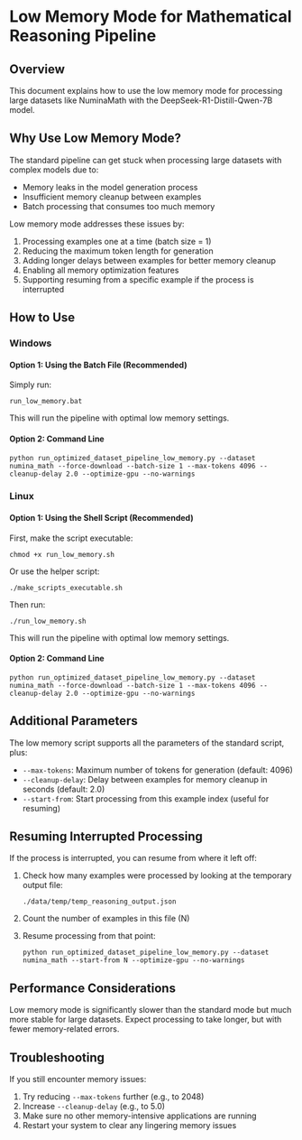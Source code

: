 # Low Memory Mode for Mathematical Reasoning Pipeline

## Overview

This document explains how to use the low memory mode for processing large datasets like NuminaMath with the DeepSeek-R1-Distill-Qwen-7B model.

## Why Use Low Memory Mode?

The standard pipeline can get stuck when processing large datasets with complex models due to:
- Memory leaks in the model generation process
- Insufficient memory cleanup between examples
- Batch processing that consumes too much memory

Low memory mode addresses these issues by:
1. Processing examples one at a time (batch size = 1)
2. Reducing the maximum token length for generation
3. Adding longer delays between examples for better memory cleanup
4. Enabling all memory optimization features
5. Supporting resuming from a specific example if the process is interrupted

## How to Use

### Windows

#### Option 1: Using the Batch File (Recommended)

Simply run:
```
run_low_memory.bat
```

This will run the pipeline with optimal low memory settings.

#### Option 2: Command Line

```
python run_optimized_dataset_pipeline_low_memory.py --dataset numina_math --force-download --batch-size 1 --max-tokens 4096 --cleanup-delay 2.0 --optimize-gpu --no-warnings
```

### Linux

#### Option 1: Using the Shell Script (Recommended)

First, make the script executable:
```
chmod +x run_low_memory.sh
```
Or use the helper script:
```
./make_scripts_executable.sh
```

Then run:
```
./run_low_memory.sh
```

This will run the pipeline with optimal low memory settings.

#### Option 2: Command Line

```
python run_optimized_dataset_pipeline_low_memory.py --dataset numina_math --force-download --batch-size 1 --max-tokens 4096 --cleanup-delay 2.0 --optimize-gpu --no-warnings
```

## Additional Parameters

The low memory script supports all the parameters of the standard script, plus:

- `--max-tokens`: Maximum number of tokens for generation (default: 4096)
- `--cleanup-delay`: Delay between examples for memory cleanup in seconds (default: 2.0)
- `--start-from`: Start processing from this example index (useful for resuming)

## Resuming Interrupted Processing

If the process is interrupted, you can resume from where it left off:

1. Check how many examples were processed by looking at the temporary output file:
   ```
   ./data/temp/temp_reasoning_output.json
   ```

2. Count the number of examples in this file (N)

3. Resume processing from that point:
   ```
   python run_optimized_dataset_pipeline_low_memory.py --dataset numina_math --start-from N --optimize-gpu --no-warnings
   ```

## Performance Considerations

Low memory mode is significantly slower than the standard mode but much more stable for large datasets. Expect processing to take longer, but with fewer memory-related errors.

## Troubleshooting

If you still encounter memory issues:
1. Try reducing `--max-tokens` further (e.g., to 2048)
2. Increase `--cleanup-delay` (e.g., to 5.0)
3. Make sure no other memory-intensive applications are running
4. Restart your system to clear any lingering memory issues
